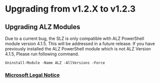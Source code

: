 # Upgrading from v1.2.X to v1.2.3

## Upgrading ALZ Modules
  
  Due to a current bug, the SLZ is only compatible with ALZ PowerShell module version 4.1.5. This will be addressed in a future release. If you have previously installed the ALZ PowerShell module which is not ALZ Version 4.1.5, Please run following command.

  ``` Uninstall-Module -Name ALZ -AllVersions -Force ```

### [Microsoft Legal Notice](../NOTICE.md)
